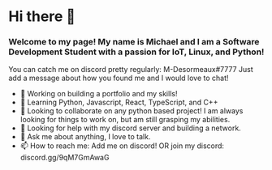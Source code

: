 # Hi there 👋
### Welcome to my page! My name is Michael and I am a Software Development Student with a passion for IoT, Linux, and Python!
You can catch me on discord pretty regularly: M-Desormeaux#7777
Just add a message about how you found me and I would love to chat!
- 🔭 Working on building a portfolio and my skills!
- 🌱 Learning Python, Javascript, React, TypeScript, and C++
- 👯 Looking to collaborate on any python based project! I am always looking for things to work on, but am still grasping my abilities.
- 🤔 Looking for help with my discord server and building a network.
- 💬 Ask me about anything, I love to talk.
- 📫 How to reach me: Add me on discord! OR join my discord: discord.gg/9qM7GmAwaG
